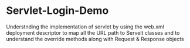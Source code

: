 # Servlet-Login-Demo
Understnding the implementation of servlet by using the web.xml deployment descriptor to map all the URL path to Servelt classes and to understand the override methods along with Request &amp; Response objects
